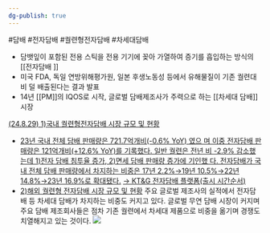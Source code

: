 ```yaml
---
dg-publish: true
---
```

#담배  #전자담배 #궐련형전자담배 #차세대담배


- 담뱃잎이 포함된 전용 스틱을 전용 기기에 꽂아 가열하여 증기를 흡입하는 방식의 [[전자담배 ]]
- 미국 FDA, 독일 연방위해평가원, 일본 후생노동성 등에서 유해물질이 기존 궐련대비 덜 배출된다는 결과 발표 
- 14년 [[PM]]의 IQOS로 시작, 글로벌 담배제조사가 주력으로 하는 [[차세대 담배]] 시장



[(24.8.29) 1)국내 궐련형전자담배 시장 규모 및 현황](8.29_담배%20완벽한%20대안.pdf#page=7&selection=28,0,41,2&color=yellow)
- [23년 국내 전체 담배 판매량은 721.7억개비(-0.6% YoY) 였으 며 이중 전자담배 판매량은 121억개비(+12.6% YoY)를 기록했다. 일반 궐련은 전년 비 -2.9% 감소했는데 1)전자 담배 침투율 증가, 2)면세 담배 판매량 증가에 기인했 다. 전자담배가 국내 전체 담배 판매량에서 차지하는 비중은 17년 2.2%→19년 10.5%→22년 14.8%→23년 16.9%로 확대됐다.](8.29_담배%20완벽한%20대안.pdf#page=7&selection=76,0,194,1&color=yellow)
  [→ KT&G 전자담배 플랫폼(출시 시간순서)](8.29_담배%20완벽한%20대안.pdf#page=9&selection=13,0,22,1&color=yellow)
- [2)해외 궐련형 전자담배 시장 규모 및 현황](8.29_담배%20완벽한%20대안.pdf#page=10&selection=10,0,23,2&color=yellow)
  주요 글로벌 제조사의 실적에서 전자담배 등 차세대 담배가 차지하는 비중도 커지고 있다. 글로벌 무연 담배 시장이 커지며 주요 담배 제조회사들은 점차 기존 궐련에서 차세대 제품으로 비중을 옮기며 경쟁도 치열해지고 있는 것이다. 
  ![](Pasted%20image%2020240830142318.png)